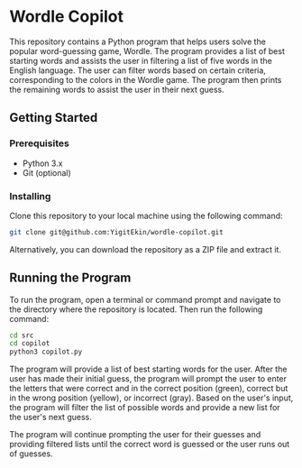 # Wordle Copilot

This repository contains a Python program that helps users solve the popular word-guessing game, Wordle. The program provides a list of best starting words and assists the user in filtering a list of five words in the English language. The user can filter words based on certain criteria, corresponding to the colors in the Wordle game. The program then prints the remaining words to assist the user in their next guess.

## Getting Started

### Prerequisites

- Python 3.x
- Git (optional)

### Installing

Clone this repository to your local machine using the following command:

```bash
git clone git@github.com:YigitEkin/wordle-copilot.git
```

Alternatively, you can download the repository as a ZIP file and extract it.

## Running the Program

To run the program, open a terminal or command prompt and navigate to the directory where the repository is located. Then run the following command:

```bash
cd src
cd copilot
python3 copilot.py
```

The program will provide a list of best starting words for the user. After the user has made their initial guess, the program will prompt the user to enter the letters that were correct and in the correct position (green), correct but in the wrong position (yellow), or incorrect (gray). Based on the user's input, the program will filter the list of possible words and provide a new list for the user's next guess.

The program will continue prompting the user for their guesses and providing filtered lists until the correct word is guessed or the user runs out of guesses.

